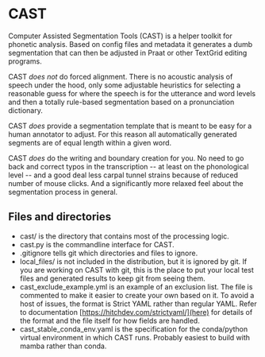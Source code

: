 # CAST

Computer Assisted Segmentation Tools (CAST) is a helper toolkit for phonetic analysis. Based on config files and metadata it generates a dumb segmentation that can then be adjusted in Praat or other TextGrid editing programs.

CAST *does not* do forced alignment. There is no acoustic analysis of speech under the hood, only some adjustable heuristics for selecting a reasonable guess for where the speech is for the utterance and word levels and then a totally rule-based segmentation based on a pronunciation dictionary.

CAST *does* provide a segmentation template that is meant to be easy for a human annotator to adjust. For this reason all automatically generated segments are of equal length within a given word.

CAST *does* do the writing and boundary creation for you. No need to go back and correct typos in the transcription -- at least on the phonological level -- and a good deal less carpal tunnel strains because of reduced number of mouse clicks. And a significantly more relaxed feel about the segmentation process in general.

## Files and directories

- cast/ is the directory that contains most of the processing logic.
- cast.py is the commandline interface for CAST.
- .gitignore tells git which directories and files to ignore.
- local_files/ is not included in the distribution, but it is ignored by git. If you are working on CAST with git, this is the place to put your local test files and generated results to keep git from seeing them.
- cast_exclude_example.yml is an example of an exclusion list. The file is commented to make it easier to create your own based on it. To avoid a host of issues, the format is Strict YAML rather than regular YAML. Refer to documentation [https://hitchdev.com/strictyaml/](here) for details of the format and the file itself for how fields are handled.
- cast_stable_conda_env.yaml is the specification for the conda/python virtual environment in which CAST runs. Probably easiest to build with mamba rather than conda.
